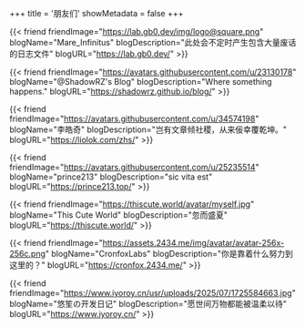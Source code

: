 +++
title = '朋友们'
showMetadata = false
+++

{{< friend
friendImage="https://lab.gb0.dev/img/logo@square.png"
blogName="Mare_Infinitus"
blogDescription="此处会不定时产生包含大量废话的日志文件"
blogURL="https://lab.gb0.dev/" >}}

{{< friend
friendImage="https://avatars.githubusercontent.com/u/23130178"
blogName="@ShadowRZ's Blog"
blogDescription="Where something happens."
blogURL="https://shadowrz.github.io/blog/" >}}

{{< friend
friendImage="https://avatars.githubusercontent.com/u/34574198"
blogName="李皓奇"
blogDescription="岂有文章倾社稷，从来佞幸覆乾坤。"
blogURL="https://liolok.com/zhs/" >}}

{{< friend
friendImage="https://avatars.githubusercontent.com/u/25235514"
blogName="prince213"
blogDescription="sic vita est"
blogURL="https://prince213.top/" >}}

{{< friend
friendImage="https://thiscute.world/avatar/myself.jpg"
blogName="This Cute World"
blogDescription="忽而盛夏"
blogURL="https://thiscute.world/" >}}

{{< friend
friendImage="https://assets.2434.me/img/avatar/avatar-256x-256c.png"
blogName="CronfoxLabs"
blogDescription="你是靠着什么努力到这里的？"
blogURL="https://cronfox.2434.me/" >}}

{{< friend
friendImage="https://www.iyoroy.cn/usr/uploads/2025/07/1725584663.jpg"
blogName="悠笙の开发日记"
blogDescription="愿世间万物都能被温柔以待"
blogURL="https://www.iyoroy.cn/" >}}

